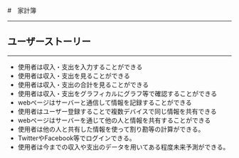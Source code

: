﻿#　家計簿
***
## ユーザーストーリー
***

* 使用者は収入・支出を入力することができる
* 使用者は収入・支出を見ることができる
* 使用者は収入・支出の合計を見ることができる
* 使用者は収入・支出をグラフィカルにグラフ等で確認することができる
* webページはサーバーと通信して情報を記録することができる
* 使用者はユーザー登録することで複数デバイスで同じ情報を共有できる
* webページはサーバーを通じて他の人と情報を共有することができる
* 使用者は他の人と共有した情報を使って割り勘等の計算ができる。
* TwitterやFacebook等でログインできる。
* 使用者は今までの収入や支出のデータを用いてある程度未来予測ができる。


